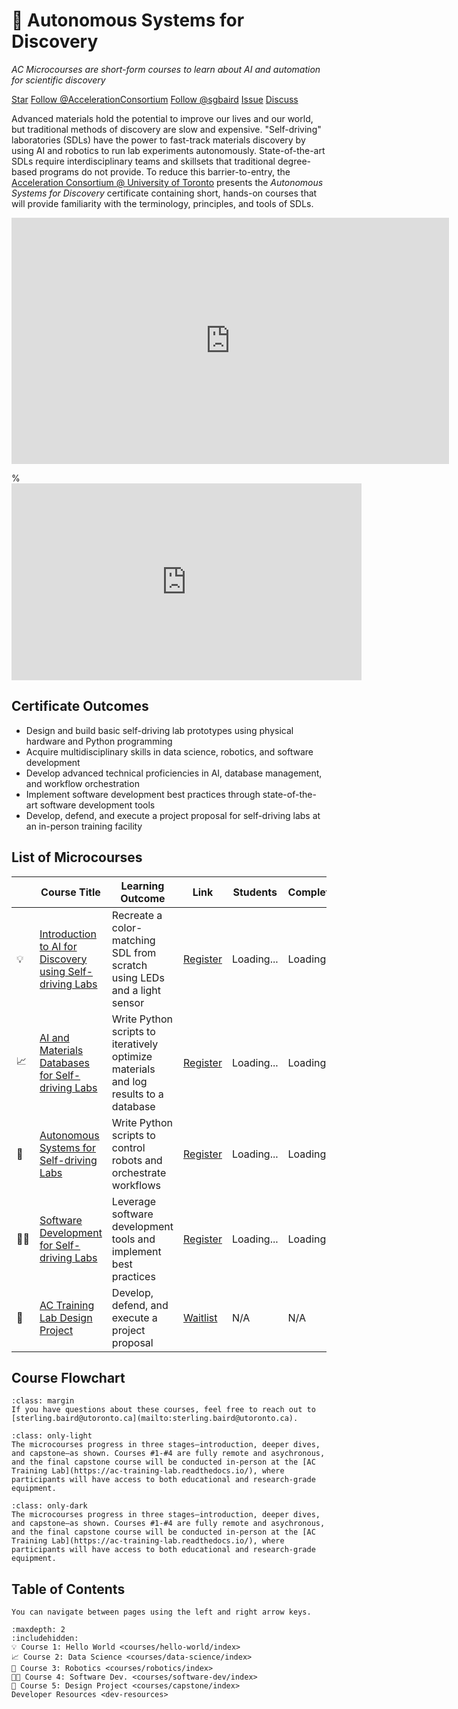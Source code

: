 # 📜 Autonomous Systems for Discovery

_AC Microcourses are short-form courses to learn about AI and automation for scientific discovery_

<a class="github-button" href="https://github.com/AccelerationConsortium/ac-microcourses"
data-icon="octicon-star" data-size="large" data-show-count="true" aria-label="Star
AccelerationConsortium/ac-microcourses on GitHub">Star</a>
<a class="github-button"
href="https://github.com/AccelerationConsortium" data-size="large" data-show-count="true"
aria-label="Follow @AccelerationConsortium on GitHub">Follow @AccelerationConsortium</a>
<a class="github-button"
href="https://github.com/sgbaird" data-size="large" data-show-count="true"
aria-label="Follow @sgbaird on GitHub">Follow @sgbaird</a>
<a class="github-button" href="https://github.com/AccelerationConsortium/ac-microcourses/issues"
data-icon="octicon-issue-opened" data-size="large" data-show-count="true"
aria-label="Issue AccelerationConsortium/ac-microcourses on GitHub">Issue</a>
<a class="github-button" href="https://github.com/AccelerationConsortium/ac-microcourses/discussions" data-icon="octicon-comment-discussion" data-size="large" aria-label="Discuss AccelerationConsortium/ac-microcourses on GitHub">Discuss</a>

Advanced materials hold the potential to improve our lives and our world, but traditional methods of discovery are slow and expensive. "Self-driving" laboratories (SDLs) have the power to fast-track materials discovery by using AI and robotics to run lab experiments autonomously. State-of-the-art SDLs require interdisciplinary teams and skillsets that traditional degree-based programs do not provide. To reduce this barrier-to-entry, the [Acceleration Consortium @ University of Toronto](https://acceleration.utoronto.ca/) presents the *Autonomous Systems for Discovery* certificate containing short, hands-on courses that will provide familiarity with the terminology, principles, and tools of SDLs.

<iframe width="700" height="394" src="https://www.youtube.com/embed/videoseries?si=h5OpLnfTvuZQKCnH&amp;list=PLKFxDV1Aoxg6dBasfkbG-zFQoy2RDOidX" title="YouTube video player" frameborder="0" allow="accelerometer; autoplay; clipboard-write; encrypted-media; gyroscope; picture-in-picture; web-share" referrerpolicy="strict-origin-when-cross-origin" allowfullscreen></iframe>

% <iframe width="560" height="315" src="https://www.youtube.com/embed/mp5NJBzkKR8?si=RcQQyNCzXVJwOuvK" title="YouTube video player" frameborder="0" allow="accelerometer; autoplay; clipboard-write; encrypted-media; gyroscope; picture-in-picture; web-share" referrerpolicy="strict-origin-when-cross-origin" allowfullscreen></iframe>

## Certificate Outcomes

- Design and build basic self-driving lab prototypes using physical hardware and Python programming
- Acquire multidisciplinary skills in data science, robotics, and software development
- Develop advanced technical proficiencies in AI, database management, and workflow orchestration
- Implement software development best practices through state-of-the-art software development tools
- Develop, defend, and execute a project proposal for self-driving labs at an in-person training facility

## List of Microcourses

|     | Course Title                                                                             | Learning Outcome                                                                     | Link                                                                                                                         | Students                                                                   | Completions                                                                      |
| --- | ---------------------------------------------------------------------------------------- | ------------------------------------------------------------------------------------ | ---------------------------------------------------------------------------------------------------------------------------- | -------------------------------------------------------------------------- | -------------------------------------------------------------------------------- |
| 💡   | [Introduction to AI for Discovery using Self-driving Labs](courses/hello-world/index.md) | Recreate a color-matching SDL from scratch using LEDs and a light sensor             | [Register](https://learn.utoronto.ca/programs-courses/courses/4010-introduction-ai-discovery-using-self-driving-labs)        | <span id="helloWorldStudentCount" class="student-count">Loading...</span>  | <span id="helloWorldCompletionCount" class="completion-count">Loading...</span>  |
| 📈   | [AI and Materials Databases for Self-driving Labs](courses/data-science/index.md)        | Write Python scripts to iteratively optimize materials and log results to a database | [Register](https://learn.utoronto.ca/programs-courses/courses/4131-ai-and-materials-databases-self-driving-labs)             | <span id="dataScienceStudentCount" class="student-count">Loading...</span> | <span id="dataScienceCompletionCount" class="completion-count">Loading...</span> |
| 🦾   | [Autonomous Systems for Self-driving Labs](courses/robotics/index.md)                    | Write Python scripts to control robots and orchestrate workflows                     | [Register](https://learn.utoronto.ca/programs-courses/courses/4132-autonomous-systems-self-driving-labs)                     | <span id="roboticsStudentCount" class="student-count">Loading...</span>    | <span id="roboticsCompletionCount" class="completion-count">Loading...</span>    |
| 🧑‍💻   | [Software Development for Self-driving Labs](courses/software-dev/index.md)              | Leverage software development tools and implement best practices                     | [Register](https://learn.utoronto.ca/programs-courses/courses/4133-software-development-self-driving-labs)                   | <span id="softwareDevStudentCount" class="student-count">Loading...</span> | <span id="softwareDevCompletionCount" class="completion-count">Loading...</span> |
| 🏢   | [AC Training Lab Design Project](courses/capstone/index.md)                              | Develop, defend, and execute a project proposal                                      | [Waitlist](https://2learn.utoronto.ca/public/student/studentRequestInformation.do?method=edit&type=0&courseNumber=134035796) | N/A                                                                        | N/A                                                                              |

## Course Flowchart
```{note}
:class: margin
If you have questions about these courses, feel free to reach out to [sterling.baird@utoronto.ca](mailto:sterling.baird@utoronto.ca).
```
```{figure} course-flowchart-light.svg
:class: only-light
The microcourses progress in three stages—introduction, deeper dives, and capstone—as shown. Courses #1-#4 are fully remote and asychronous, and the final capstone course will be conducted in-person at the [AC Training Lab](https://ac-training-lab.readthedocs.io/), where participants will have access to both educational and research-grade equipment.
```
```{figure} course-flowchart-dark.svg
:class: only-dark
The microcourses progress in three stages—introduction, deeper dives, and capstone—as shown. Courses #1-#4 are fully remote and asychronous, and the final capstone course will be conducted in-person at the [AC Training Lab](https://ac-training-lab.readthedocs.io/), where participants will have access to both educational and research-grade equipment.
```

## Table of Contents

```{tip}
You can navigate between pages using the left and right arrow keys.
```

```{toctree}
:maxdepth: 2
:includehidden:
💡 Course 1: Hello World <courses/hello-world/index>
📈 Course 2: Data Science <courses/data-science/index>
🦾 Course 3: Robotics <courses/robotics/index>
🧑‍💻 Course 4: Software Dev. <courses/software-dev/index>
🏢 Course 5: Design Project <courses/capstone/index>
Developer Resources <dev-resources>
```

[Sphinx]: http://www.sphinx-doc.org/
[Markdown]: https://daringfireball.net/projects/markdown/
[reStructuredText]: http://www.sphinx-doc.org/en/master/usage/restructuredtext/basics.html
[MyST]: https://myst-parser.readthedocs.io/en/latest/


<script async defer src="https://buttons.github.io/buttons.js"></script>

<script src="_static/fetch_student_count.js"></script>
